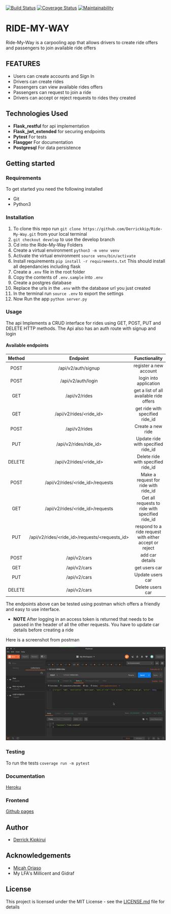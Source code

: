 [![Build Status](https://travis-ci.org/Derrickkip/Ride-My-Way.svg?branch=develop)](https://travis-ci.org/Derrickkip/Ride-My-Way) [![Coverage Status](https://coveralls.io/repos/github/Derrickkip/Ride-My-Way/badge.svg?branch=develop)](https://coveralls.io/github/Derrickkip/Ride-My-Way?branch=develop) [![Maintainability](https://api.codeclimate.com/v1/badges/b3f10d58926db9638e30/maintainability)](https://codeclimate.com/github/Derrickkip/Ride-My-Way/maintainability)

# RIDE-MY-WAY
 Ride-My-Way is a carpooling app that allows drivers to create ride offers and passengers to join available ride offers
 
## FEATURES
* Users can create accounts and Sign In
* Drivers can create rides
* Passengers can view available rides offers
* Passengers can request to join a ride
* Drivers can accept or reject requests to rides they created

## Technologies Used
* **Flask_restful** for api implementation
* **Flask_jwt_extended** for securing endpoints
* **Pytest** For tests
* **Flasgger** For documentation
* **Postgresql** For data persistence

## Getting started
### Requirements
To get started you need the following installed
 * Git
 * Python3

### Installation
1. To clone this repo run ``git clone https://github.com/Derrickkip/Ride-My-Way.git`` from your local terminal
2. `git checkout develop` to use the develop branch
3. Cd into the Ride-My-Way Folders
4. Create a virtual environment `python3 -m venv venv`
5. Activate the virtual environment `source venv/bin/activate`
6. Install requirements `pip install -r requirements.txt` This should install all dependancies including flask
7. Create a `.env` file in the root folder
8. Copy the contents of `.env.sample` into `.env`
9. Create a postgres database
9. Replace the urls in the `.env` with the database url you just created
10. In the terminal run `source .env` to export the settings
11. Now Run the app `python server.py`

### Usage
The api Implements a CRUD interface for rides using GET, POST, PUT and DELETE HTTP methods. The Api also has an auth route with signup and login

#### Available endpoints
| Method             | Endpoint                                       | Functionality
|:------------------:|:----------------------------------------------:|:--------------------------------------:|
 POST                | /api/v2/auth/signup                            | register a new account
 POST                | /api/v2/auth/login                             | login into application
 GET                 | /api/v2/rides                                  | get a list of all available ride offers
 GET                 | /api/v2/rides/<ride_id>                        | get ride with specified ride_id
 POST                | /api/v2/rides                                  | Create a new ride
 PUT                 | /api/v2/rides/ride_id>                         | Update ride with specified ride_id
 DELETE              | /api/v2/rides/<ride_id>                        | Delete ride with specified ride_id
 POST                | /api/v2/rides/<ride_id>/requests               | Make a request for ride with ride_id
 GET                 | /api/v2/rides/<ride_id>/requests               | Get all requests to ride with specified ride_id
 PUT                 | /api/v2/rides/<ride_id>/requests/<requests_id> |respond to a ride request with either accept or reject
 POST                | /api/v2/cars                                   | add car details
 GET                 | /api/v2/cars                                   | get users car
 PUT                 | /api/v2/cars                                   | Update users car
 DELETE              | /api/v2/cars                                   | Delete users car

The endpoints above can be tested using postman which offers a friendly and easy to use interface.
* **NOTE**  After logging in an access token is returned that needs to be passed in the header of all the other requests.
You have to update car details before creating a ride

Here is a screenshot from postman

![Postman screenshot](screenshots/postman2.png)

### Testing
To run the tests `coverage run -m pytest`

### Documentation
[Heroku](https://derrick-ride-my-way.herokuapp.com/apidocs)

### Frontend
[Github pages](https://derrickkip.github.io/Ride-My-Way/)



## Author
* [Derrick Kipkirui](https://github.com/Derrickkip)

## Acknowledgements
* [Micah Oriaso](https://github.com/micahoriaso)
* My LFA's Millicent and Gidraf


## License
This project is licensed under the MIT License - see the [LICENSE.md](LICENSE) file for details
